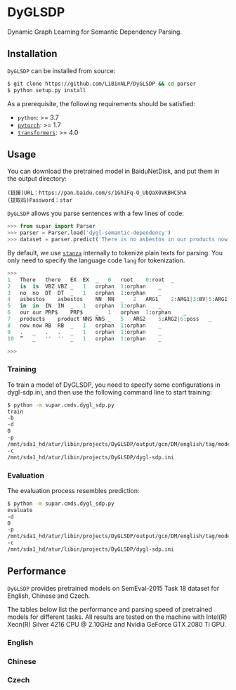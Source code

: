 # DyGLSDP


Dynamic Graph Learning for Semantic Dependency Parsing.


## Installation

`DyGLSDP` can be installed from source:
```sh
$ git clone https://github.com/LiBinNLP/DyGLSDP && cd parser
$ python setup.py install
```

As a prerequisite, the following requirements should be satisfied:
* `python`: >= 3.7
* [`pytorch`](https://github.com/pytorch/pytorch): >= 1.7
* [`transformers`](https://github.com/huggingface/transformers): >= 4.0

## Usage

You can download the pretrained model in BaiduNetDisk, and put them in the output directory:
```
(链接)URL：https://pan.baidu.com/s/1Gh1Fq-O_UbQaX0VKBHC5hA 
(提取码)Password：star
```

`DyGLSDP` allows you parse sentences with a few lines of code:
```py
>>> from supar import Parser
>>> parser = Parser.load('dygl-semantic-dependency')
>>> dataset = parser.predict('There is no asbestos in our products now .', lang='en', prob=True, verbose=False)
```
By default, we use [`stanza`](https://github.com/stanfordnlp/stanza) internally to tokenize plain texts for parsing.
You only need to specify the language code `lang` for tokenization.

```py
>>> 
1	There	there	EX	EX	_	0	root	0:root	_
2	is	is	VBZ	VBZ	_	1	orphan	1:orphan	_
3	no	no	DT	DT	_	1	orphan	1:orphan	_
4	asbestos	asbestos	NN	NN	_	2	ARG1	2:ARG1|3:BV|5:ARG1	_
5	in	in	IN	IN	_	1	orphan	1:orphan	_
6	our	our	PRP$	PRP$	_	1	orphan	1:orphan	_
7	products	product	NNS	NNS	_	5	ARG2	5:ARG2|6:poss	_
8	now	now	RB	RB	_	1	orphan	1:orphan	_
9	.	_	.	.	_	1	orphan	1:orphan	_
10	”	_	''	''	_	1	orphan	1:orphan	_

>>> 
```

### Training

To train a model of DyGLSDP, you need to specify some configurations in dygl-sdp.ini, and then use the following command line to start training:
```sh
$ python -m supar.cmds.dygl_sdp.py
train
-b
-d
0
-p
/mnt/sda1_hd/atur/libin/projects/DyGLSDP/output/gcn/DM/english/tag/model
-c
/mnt/sda1_hd/atur/libin/projects/DyGLSDP/dygl-sdp.ini
```


### Evaluation

The evaluation process resembles prediction:
```sh
$ python -m supar.cmds.dygl_sdp.py
evaluate
-d
0
-p
/mnt/sda1_hd/atur/libin/projects/DyGLSDP/output/gcn/DM/english/tag/model
-c
/mnt/sda1_hd/atur/libin/projects/DyGLSDP/dygl-sdp.ini
```

## Performance

`DyGLSDP` provides pretrained models on SemEval-2015 Task 18 dataset for English, Chinese and Czech. 

The tables below list the performance and parsing speed of pretrained models for different tasks.
All results are tested on the machine with Intel(R) Xeon(R) Silver 4216 CPU @ 2.10GHz and Nvidia GeForce GTX 2080 Ti GPU.

### English

### Chinese

### Czech
